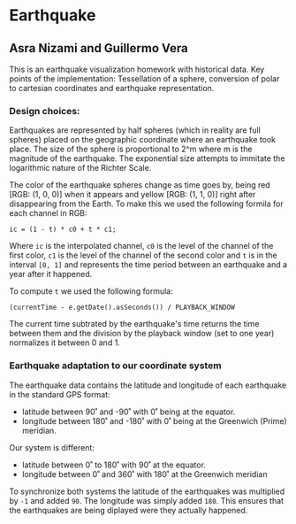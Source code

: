 # Earthquake
## Asra Nizami and Guillermo Vera

This is an earthquake visualization homework with historical data. Key points of the implementation: Tessellation of a sphere, conversion of polar to cartesian coordinates and earthquake representation.

### Design choices:
Earthquakes are represented by half spheres (which in reality are full spheres) placed on the geographic coordinate where an earthquake took place. The size of the sphere is proportional to 2^m where m is the magnitude of the earthquake. The exponential size attempts to immitate the logarithmic nature of the Richter Scale. 

The color of the earthquake spheres change as time goes by, being red [RGB: (1, 0, 0)] when it appears and yellow [RGB: (1, 1, 0)] right after disappearing from the Earth. To make this we used the following formila for each channel in RGB:
```
ic = (1 - t) * c0 + t * c1;
```
Where `ic` is the interpolated channel, `c0` is the level of the channel of the first color, `c1` is the level of the channel of the second color and `t` is in the interval `[0, 1]` and represents the time period between an earthquake and a year after it happened.

To compute `t` we used the following formula:
```
(currentTime - e.getDate().asSeconds()) / PLAYBACK_WINDOW
```
The current time subtrated by the earthquake's time returns the time between them and the division by the playback window (set to one year) normalizes it between 0 and 1.

### Earthquake adaptation to our coordinate system
The earthquake data contains the latitude and longitude of each earthquake in the standard GPS format: 
- latitude between 90˚ and -90˚ with 0˚ being at the equator.
- longitude between 180˚ and -180˚ with 0˚ being at the Greenwich (Prime) meridian.

Our system is different:
- latitude between 0˚ to 180˚ with 90˚ at the equator.
- longitude between 0˚ and 360˚ with 180˚ at the Greenwich meridian

To synchronize both systems the latitude of the earthquakes was multiplied by `-1` and added `90`. The longitude was simply added `180`. This ensures that the earthquakes are being diplayed were they actually happened.
